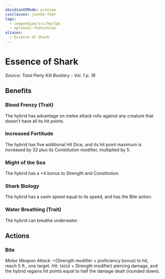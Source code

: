 ```yaml
---
obsidianUIMode: preview
cssclasses: json5e-feat
tags:
  - compendium/src/5e/tpk
  - optional-feature/ae
aliases:
  - Essence of Shark
---
```

# Essence of Shark
*Source: Total Party Kill Bestiary - Vol. 1 p. 18*  

## Benefits

### Blood Frenzy (Trait)

The hybrid has advantage on melee attack rolls against any creature that doesn't have all its hit points.

### Increased Fortitude

The hybrid has five additional Hit Dice, and its hit point maximum is increased by 32 plus its Constitution modifier, multiplied by 5.

### Might of the Sea

The hybrid has a +4 bonus to Strength and Constitution.

### Shark Biology

The hybrid has a swim speed equal to its speed, and has the Bite action.

### Water Breathing (Trait)

The hybrid can breathe underwater.

## Actions

### Bite

*Melee Weapon Attack:* +(Strength modifier + proficiency bonus) to hit, reach 5 ft., one target. *Hit:*  (`4d10` + Strength modifier) piercing damage, and the hybrid regains hit points equal to half the damage dealt (rounded down).